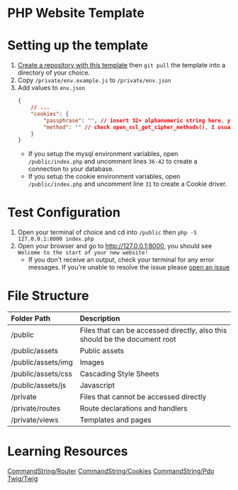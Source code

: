 # PHP Website Template

# Setting up the template
1. [Create a repository with this template](https://github.com/CommandString/PHP-Website-Template/generate) then `git pull` the template into a directory of your choice.
2. Copy `/private/env.example.js` to `/private/env.json`
3. Add values to `env.json`
	```json
	{
	    // ...
	    "cookies": {
	        "passphrase": "", // insert 32+ alphanumeric string here, you can use a password generator to generate a string
	        "method": "" // check open_ssl_get_cipher_methods(), I usually use AES-256-CTR
	    }
	}
	```
	* If you setup the mysql environment variables, open `/public/index.php` and uncomment lines `36-42` to create a connection to your database.
	* If you setup the cookie environment variables, open `/public/index.php` and uncomment line `31` to create a Cookie driver.

# Test Configuration
1. Open your terminal of choice and cd into `/public` then `php -S 127.0.0.1:8000 index.php`
2. Open your browser and go to http://127.0.0.1:8000, you should see `Welcome to the start of your new website!`
	* If you don't receive an output, check your terminal for any error messages. If you're unable to resolve the issue please [open an issue](https://github.com/CommandString/PHP-Website-Template/issues/new)

# File Structure
| Folder Path | Description |
|:-| :-|
| /public 						| Files that can be accessed directly, also this should be the document root
| /public/assets 			| Public assets
| /public/assets/img 	| Images
| /public/assets/css 	| Cascading Style Sheets
| /public/assets/js  	| Javascript
| /private 						| Files that cannot be accessed directly
| /private/routes 		| Route declarations and handlers
| /private/views  		| Templates and pages

# Learning Resources
[CommandString/Router](https://github.com/CommandString/router)
[CommandString/Cookies](https://github.com/CommandString/cookies)
[CommandString/Pdo](https://github.com/CommandString/pdo)
[Twig/Twig](https://twig.symfony.com/doc/3.x/)

